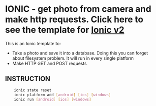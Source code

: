 # IONIC - get photo from camera and make http requests. Click here to see the template for [Ionic v2](https://github.com/babolForFun/IONICv2-ionicTemplate,"v2")

This is an Ionic template to:

* Take a photo and save it into a database. Doing this you can forget about filesystem problem. It will run in every single platform
* Make HTTP GET and POST requests

## INSTRUCTION
```sh
    ionic state reset
    ionic platform add [android] [ios] [windows]
    ionic run [android] [ios] [windows]
```

